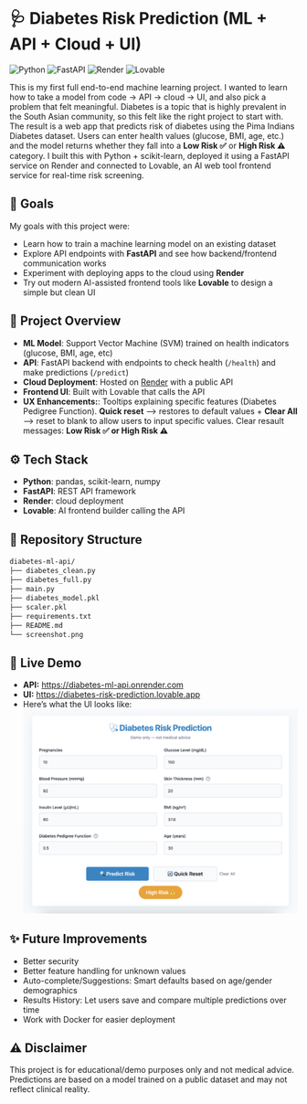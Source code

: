 # 🩺 Diabetes Risk Prediction (ML + API + Cloud + UI) 

![Python](https://img.shields.io/badge/Python-3.9-blue?logo=python)
![FastAPI](https://img.shields.io/badge/FastAPI-API-brightgreen?logo=fastapi)
![Render](https://img.shields.io/badge/Render-Deployed-46E3B7?logo=render)
![Lovable](https://img.shields.io/badge/Lovable-Frontend-ff69b4)

This is my first full end-to-end machine learning project. I wanted to learn how to take a model from code → API → cloud → UI, and also pick a problem that felt meaningful. Diabetes is a topic that is highly prevalent in the South Asian community, so this felt like the right project to start with. The result is a web app that predicts risk of diabetes using the Pima Indians Diabetes dataset. Users can enter health values (glucose, BMI, age, etc.) and the model returns whether they fall into a **Low Risk ✅** or **High Risk ⚠️** category. I built this with Python + scikit-learn, deployed it using a FastAPI service on Render and connected to Lovable, an AI web tool frontend service for real-time risk screening.

## 🎯 Goals 
My goals with this project were:  
- Learn how to train a machine learning model on an existing dataset  
- Explore API endpoints with **FastAPI** and see how backend/frontend communication works  
- Experiment with deploying apps to the cloud using **Render**  
- Try out modern AI-assisted frontend tools like **Lovable** to design a simple but clean UI  

## 🚀 Project Overview
- **ML Model**: Support Vector Machine (SVM) trained on health indicators (glucose, BMI, age, etc)  
- **API**: FastAPI backend with endpoints to check health (`/health`) and make predictions (`/predict`)  
- **Cloud Deployment**: Hosted on [Render](https://render.com) with a public API  
- **Frontend UI**: Built with Lovable that calls the API
- **UX Enhancements:**: Tooltips explaining specific features (Diabetes Pedigree Function). **Quick reset** --> restores to default values + **Clear All** --> reset to blank to allow users to input specific values. Clear resault messages: **Low Risk ✅ or High Risk ⚠️**

## ⚙️ Tech Stack
- **Python**: pandas, scikit-learn, numpy
- **FastAPI**: REST API framework
- **Render**: cloud deployment
- **Lovable**: AI frontend builder calling the API

## 📂 Repository Structure
```plaintext
diabetes-ml-api/
├── diabetes_clean.py  
├── diabetes_full.py    
├── main.py             
├── diabetes_model.pkl  
├── scaler.pkl          
├── requirements.txt    
├── README.md          
└── screenshot.png     
```

## 🔗 Live Demo
- **API:** https://diabetes-ml-api.onrender.com  
- **UI:** https://diabetes-risk-prediction.lovable.app
- Here’s what the UI looks like:
![App Screenshot](./screenshot.png)

## ✨ Future Improvements 
- Better security 
- Better feature handling for unknown values
- Auto-complete/Suggestions: Smart defaults based on age/gender demographics
- Results History: Let users save and compare multiple predictions over time
- Work with Docker for easier deployment

## ⚠️ Disclaimer
This project is for educational/demo purposes only and not medical advice. Predictions are based on a model trained on a public dataset and may not reflect clinical reality.

